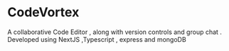 # CodeVortex
 A collaborative Code Editor , along with version controls and group chat . Developed using NextJS ,Typescript , express and mongoDB

